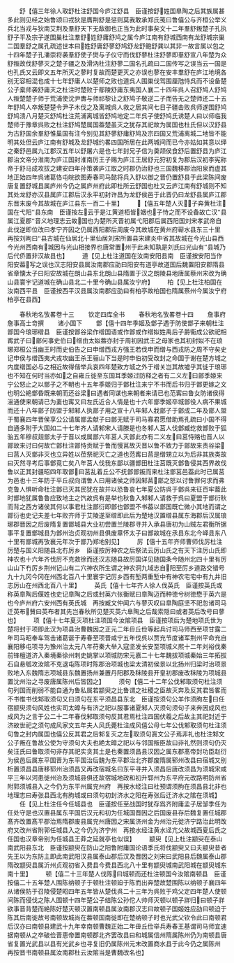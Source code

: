 <!-- { "loadSidebar": true } -->
　　舒【僖三年徐人取舒杜注舒国今庐江舒县　臣谨按舒姓国臯陶之后其族属甚多此则见经之始鲁颂曰戎狄是膺荆舒是惩则莫我敢承郑氏笺曰鲁僖公与齐桓公举义兵北当戎与狄南艾荆及羣舒天下无敌御也正当为此时事矣文十二年羣舒叛楚子孔执舒子平及宗子遂围巢杜注羣舒姓舒庸舒鸠之属今庐江南有舒城西南有龙舒城宗巢二国羣舒之属孔疏述世本曰姓舒庸舒蓼舒鸠舒龙舒鲍舒龚以其非一故言属以包之十四年楚子孔潘崇将袭羣舒使子爕与子仪守而伐舒蓼杜注舒蓼即羣舒宣八年楚为众舒叛故伐舒蓼灭之楚子疆之及滑汭杜注舒蓼二国名孔疏曰二国传写之误当云一国是也孔氏又云即文五年所灭之蓼时复故而楚更灭之亦误也蓼在安丰羣舒在庐江地境各别无容相混也成十七年舒庸人以楚师之败也道呉人围巢伐驾围厘虺恃呉而不设备楚公子槖师袭舒庸灭之杜注时楚败于鄢陵舒庸东夷国人襄二十四年呉人召舒鸠人舒鸠人叛楚楚子师于荒浦使沈尹夀与师祁黎让之舒鸠子敬逆二子而告无之楚师还二十五年舒鸠人卒叛楚楚令尹子木伐之及离城呉人救之居其间七日子疆击败呉师遂围舒鸠舒鸠溃八月楚灭舒鸠杜注荒浦离城皆舒鸠地定二年呉子使舒鸠氏诱楚人曰以师临我楚师于豫章呉败之杜注舒鸠楚属国葢楚虽灭之犹存其祀故为属国也杜氏但以汉舒县为古舒国余羣舒惟巢国有注今别见其舒蓼舒庸舒鸠及宗四国又荒浦离城二地皆不能明其处但云庐江南有舒城及龙舒城约畧四国所居在此两城间而已今亦姑如其意以绎之秦舒邑属九江郡汉五年以舒屠六是也七年封兄子信为羮颉侯食舒后置舒县为庐江郡治文帝分淮南为庐江国封淮南厉王子赐为庐江王居舒元狩初复为郡后汉初李宪称帝于舒马成攻拔之建安四年孙策袭庐江取之时郡仍治舒也三国魏移郡治阳泉而虚其地正始四年呉诸葛恪屯皖欲图寿春司马懿将兵入舒以御之晋仍置舒县于此梁陈间废唐复置舒城县属庐州今仍之属庐州府此即杜所云舒国也杜又云庐江南有舒城则不知其处龙舒亦汉县属庐江郡后汉永平初封许昌为龙舒侯邑于此晋仍曰龙舒县属庐江郡东晋末废今其故城在庐江县东一百二十里】
　　【僖五年楚人灭子奔黄杜注国在弋阳县东南　臣谨按左云于是江黄道栢皆姻也子恃之而不设备故亡汉县属江夏郡音义地理志云故国也为楚所灭晋初属弋阳郡后属西阳国刘宋孝武帝自此伐逆即位改曰孝宁齐因之仍属西阳郡后周废今其故城在黄州府蕲水县东三十里　再按刘昫曰县古城在仙居北十里仙居刘宋所置县宋建炎中省其故城在今光山县西今光州西南有城因与光山相接界也唐常置州于此未知孰是刘氏曰光山有县城乃后代侨置非汉故县也】
　　道【见上杜注道国在汝南安阳县南　臣谨按安阳当作阳安葢写之误也汉志阳安县属汝南郡应劭曰阳安有道亭故道国后魏置阳安郡隋县省章懐太子曰阳安故城在朗山县东北朗山县隋置于汉之朗陵县地唐属蔡州宋改为确山县寰宇记道城在确山县北二十里今确山县属汝宁府】
　　柏【见上杜注柏国在汝南西平县　臣谨按西平汉县属汝南郡应劭曰有柏亭故柏国也隋属蔡州今属汝宁府柏亭在县西】













　　春秋地名攷畧卷十三
　　钦定四库全书
　　春秋地名攷畧卷十四
　　詹事府詹事高士竒撰
　　诸小国下
　　鄫【僖十四年季姬及鄫子遇于防使鄫子来朝杜注鄫国今琅琊缯县　臣谨按鄫谷梁作缯国语或作鄫或作缯姒姓禹后子爵衞成公欲祀相寗武子曰鄫何事史伯曰缯由太姒葢亦封于周初因武王之母家也其初封姒不在琅琊郑桓公当幽王时而史伯告之曰申缯西戎方强王若伐申而缯与西戎防之周不守矣史记申侯与缯西夷犬戎攻幽王杀王骊山下当是时申伯初受改封之命国于谢在楚方城之内度缯国必与之相近故得偕举兵哀四年楚致方城之外于缯关岂其故墟乎其徙于琅琊也不知在何时当亦如之自雍丘徙至东国耳季姬过防释之者有二义左曰鄫季姬来宁公怒止之以鄫子之不朝也十五年季姬归于鄫杜注来宁不书而后书归于鄫更嫁之文也明公絶鄫昏既来朝而还谷梁曰遇者同谋也来朝者来请已也范寗曰鲁女防诸侯得滛通使来朝请已为妻也寗又曰左氏近合人情是也十六年鄫季姬卒城鄫役人病不果城而还十八年鄫子防盟于邾邾人执鄫子用之宣十八年邾人戕鄫子于鄫成二年及鄫人盟于蜀襄四年晋侯享公公请属鄫孟献子曰鄫无赋于司马寡君愿借助焉孔疏曰小国不得自通多附于大国如二十七年齐人请邾宋人请滕是也冬邾人莒人伐鄫臧纥救鄫败于狐骀五年穆叔觌鄫太子于晋以成属鄫六年莒人灭鄫此亦有二义左曰莒恃赂也晋人以鄫故来讨曰何故亡鄫杜注鄫恃贡赋于鲁而慢莒故灭晋以鲁不致力于鄫故来责谷梁曰莒人灭鄫非灭也立异姓以莅祭祀灭亡之道也范寗曰莒是缯甥立以为后非其族类故曰灭然寻考后事鄫竟亡矣八年莒人伐我东鄙以疆鄫田杜注莒既灭鄫鲁侵其西界故伐鲁以正其封疆昭四年取鄫曰莒乱着丘公不抚鄫鄫叛而来杜注鄫莒邑葢此时已属莒为邑也十三年防于平丘叔向谓鲁人曰用诸侯之师因邾莒鄫之怒以讨鲁罪何求而弗克鲁人惧听命杜注鄫已灭其民犹在故并以恐鲁哀七年夏公防呉于鄫呉来征百牢葢此时鄫地犹属鲁鲁应致地主之饩故呉有是举也秋鲁入邾邾人请救于呉曰夏盟于鄫衍秋而背之西方诸侯其何以事君杜注鄫衍即鄫也鄫盟不书葢以鄫国既亡微小其地而谓之鄫衍也史记夫差七年败齐师于艾陵遂至缯即此后为楚地汉置缯县属东海郡后汉属琅琊郡晋因之后废隋复置鄫城县大业初尝置兰陵郡寻并入承县唐初为山贼左君衡所据事平复置鄫城县为鄫州治贞观初州县俱废章怀太子曰鄫故城在氶县东北今峄县东八十里有鄫城再攷襄元年次于鄫乃郑地别见】
　　厉【僖十五年齐师曹师伐厉杜注厉楚与国义阳随县北冇厉乡　臣谨按厉神农之后祭法云厉山氏之有天下注厉山氏即神农也十六年齐伐厉不克救徐而还汉志随县故厉国详见随国条今随州北四十里有厉山山下冇厉乡荆州记山有二穴神农所生谓之神农洞九域志自阳至厉乡道路交错号九十九冈今冈在州西北百八十里寰宇记厉乡西有堑两重堑中有神农宅宅中有九井旧志厉山在州西北百八十里】
　　英氏【僖十七年齐人徐人伐英氏　臣谨按英氏或称英臯陶后偃姓也史记臯陶之后或封英六张衡赋曰臯陶迈而种徳兮树徳懋于英六是也今庐州府六安州西有英氏城　再按臧文仲闻六与蓼灭叹曰臯陶庭坚不祀忽诸司马迁英布賛曰英布者其先岂春秋所见楚灭英六臯陶之后哉索隠曰或者英后改号曰蓼也】
　　项【僖十七年夏灭项杜注项国今汝隂项县　臣谨按项后为楚地项氏世为楚将封于项即此汉为项县治曹魏因之正元二年毌丘俭等起兵讨司马师西至项甘露二年司马昭奉车驾击诸葛诞于寿春至项晋咸宁五年伐呉以贾充节度诸军荆州平命充自襄阳移屯项寻为豫州治太元八年苻秦大举入寇坚发长安至项城义熈十二年刘裕伐秦前锋檀道济入秦境秦徐州刺史姚掌以项城防宋元嘉二十七年魏拔项城秦始三年拓拔石自悬瓠攻汝隂不克退屯陈项时陈郡治项城也梁太清初侯景以北扬州归梁时治项景败地入东魏隋志项城县东魏置扬州兼置丹阳郡及秣陵县开皇初郡废改秣陵为项城县置沈州治之寻废唐属陈州后皆因之】
　　须句【僖二十二年公伐邾取须句杜注须句列国而削弱不能自通为鲁私属若颛臾之比鲁谓之社稷之臣故灭奔及反其君皆畧而不书惟书伐邾取须句又曰须句在东平须昌县东北　臣谨按须句公羊作须朐左曰任宿颛臾须句风姓也实司太皥与有济之祀以服事诸夏邾人灭须句须句子来奔因成风也成风为之言于公二十二年春伐邾取须句反其君焉杜注四国伏羲之后故主其祀封近于济故世祀之须句成风家文五年夫人风氏薨杜注成风僖公母七年公伐邾取须句杜注须句鲁之封内属国也僖公反其君之后邾复灭之左取须句寘文公子焉非礼也杜注邾文公子叛在鲁故公使为守须句大夫也絶太皥之祀以与邻国叛臣故曰非礼然则须句仍灭矣汪氏曰鲁取须句非存其祀实贪其土是也秦置须昌县汉因之属东郡髙帝封功臣赵衍为侯邑后属东平国晋为东平国治后魏为东平郡治北齐郡废隋属郓州改县曰宿城又别析置须昌县唐移郓州治须昌又再改宿城名曰东平寻并入须昌后唐改须昌为须城宋咸平三年以河患徙州治及须城县俱还故宿城地政和初升郓州为东平府元改路明防州省附郭须城县入之今仍为东平州属兖州府　再按水经注曰杜预谓须朐在须昌县北非也地理志曰寿张县西北有胊城或曰须句初封济水之阳在寿张后迁济水之隂在须城】
　　任【见上杜注任今任城县也　臣谨按任至战国时犹存爲齐附庸孟子居邹季任为任处守是也汉置县属东平国后汉元和初为任城国晋因之后国废县存后魏复置任城郡髙齐改置髙平郡治焉隋郡废县属兖州唐因之宋属济州金为州治元徙济宁路治此明改府又改州省附郭任城县入之今仍为济宁州　再按水经注黄水迳亢父故城西夏后氏之任国也汉章帝别为任城县王莽之延就亭也似误】
　　颛臾【见上杜注颛臾在泰山南武阳县东北　臣谨按颛臾在防山之阳鲁附庸国论语季氏将伐颛臾又曰夫颛臾昔者先王以为东防主即此南武阳汉县属泰山郡后汉及晋因之刘宋曰武阳县后魏属泰山郡隋改颛臾县属沂州贞观初省入费县今费县西北八十里有颛臾城南武阳城在颛臾城东南十里】
　　顿【僖二十三年楚人伐陈曰城顿而还杜注顿国今汝隂南顿县　臣谨按僖二十五年楚人围陈纳顿子于顿杜注顿廹于陈而出奔楚故楚围陈以纳顿子襄四年从诸侯防于召陵侵楚昭四年五年皆从楚伐呉二十三年为呉败于鸡父定四年楚人使顿间陈而侵伐之陈人围顿十四年楚公子结陈公孙佗人帅师灭顿以顿子牂归曰顿子牂欲事晋背楚而絶陈好楚灭顿汉置南顿县属汝南郡汉志曰故顿子国姬姓应劭曰顿迫于陈其后南徙故号南顿故城尚在葢顿国南徙即在楚纳顿子时也光武父钦令此曰南顿君后汉亦曰南顿县建武十九年幸南顿曹魏正始二年毌丘俭举兵寿春王基谓司马师宜速据南顿从之卒破俭晋恵帝置南顿郡北齐罢改县曰和城属信州隋属陈州仍为南顿县唐省复置光武县以县有光武乡也寻复旧仍属陈州元末改置商水县于此今仍之属陈州　再按晋书南顿县属汝南郡杜云汝隂当是曹魏改名也】
